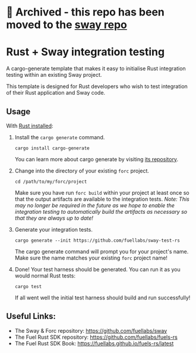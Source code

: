 # 📁 Archived - this repo has been moved to the [sway repo](FuelLabs/sway@master/templates/sway-test-rs)

# Rust + Sway integration testing

A cargo-generate template that makes it easy to initialise Rust integration
testing within an existing Sway project.

This template is designed for Rust developers who wish to test integration of
their Rust application and Sway code.

## Usage

With [Rust installed][rust-installation]:

1. Install the `cargo generate` command.
   ```
   cargo install cargo-generate
   ```
   You can learn more about cargo generate by visiting [its
   repository][cargo-generate-repo].

2. Change into the directory of your existing `forc` project.
   ```
   cd /path/to/my/forc/project
   ```
   Make sure you have run `forc build` within your project at least once so that
   the output artifacts are available to the integration tests. *Note: This may
   no longer be required in the future as we hope to enable the integration
   testing to automatically build the artifacts as necessary so that they are
   always up to date!*

3. Generate your integration tests.
   ```
   cargo generate --init https://github.com/fuellabs/sway-test-rs
   ```
   The cargo generate command will prompt you for your project's name. Make sure
   the name matches your existing `forc` project name!

4. Done! Your test harness should be generated. You can run it as you would
   normal Rust tests:
   ```
   cargo test
   ```
   If all went well the initial test harness should build and run successfully!

## Useful Links:

- The Sway & Forc repository: https://github.com/fuellabs/sway
- The Fuel Rust SDK repository: https://github.com/fuellabs/fuels-rs
- The Fuel Rust SDK Book: https://fuellabs.github.io/fuels-rs/latest

[rust-installation]: https://www.rust-lang.org/tools/install
[cargo-generate-repo]: https://github.com/cargo-generate/cargo-generate
